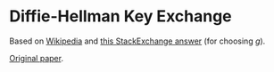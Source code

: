 # Diffie-Hellman Key Exchange

Based on [Wikipedia](https://en.wikipedia.org/wiki/Diffie%E2%80%93Hellman_key_exchange) and [this StackExchange answer](https://crypto.stackexchange.com/a/829) (for choosing _g_).

[Original paper](https://ee.stanford.edu/~hellman/publications/24.pdf).
